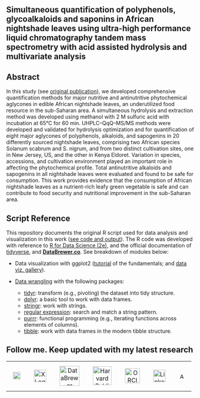 ## Simultaneous quantification of polyphenols, glycoalkaloids and saponins in African nightshade leaves using ultra-high performance liquid chromatography tandem mass spectrometry with acid assisted hydrolysis and multivariate analysis

## Abstract
In this study (see [original publication](https://www.sciencedirect.com/science/article/abs/pii/S0308814619321752?via%3Dihub)), we developed comprehensive quantification methods for major nutritive and antinutritive phytochemical aglycones in edible African nightshade leaves, an underutilized food resource in the sub-Saharan area. A simultaneous hydrolysis and extraction method was developed using methanol with 2 M sulfuric acid with incubation at 65°C for 60 min. UHPLC–QqQ–MS/MS methods were developed and validated for hydrolysis optimization and for quantification of eight major aglycones of polyphenols, alkaloids, and sapogenins in 20 differently sourced nightshade leaves, comprising two African species Solanum scabrum and S. nigrum, and from two distinct cultivation sites, one in New Jersey, US, and the other in Kenya Eldoret. Variation in species, accessions, and cultivation environment played an important role in affecting the phytochemical profile. Total antinutritive alkaloids and sapogenins in all nightshade leaves were evaluated and found to be safe for consumption. This work provides evidence that the consumption of African nightshade leaves as a nutrient-rich leafy green vegetable is safe and can contribute to food security and nutritional improvement in the sub-Saharan area.

## Script Reference
This repository documents the original R script used for data analysis and visualization in this work ([see code and output](https://yuanbofaith.github.io/NSleaf_PhytochemQqQ/)). The R code was developed with reference to [R for Data Science (2e)](https://r4ds.hadley.nz/), and the official documentation of [tidyverse](https://www.tidyverse.org/), and [**DataBrewer.co**](https://www.databrewer.co/). See breakdown of modules below:

- Data visualization with ggplot2 ([tutorial](https://www.databrewer.co/R/visualization/introduction) of the fundamentals; and [data viz. gallery](https://www.databrewer.co/R/gallery)).

- [Data wrangling](https://www.databrewer.co/R/data-wrangling) with the following packages:
  - [tidyr](https://www.databrewer.co/R/data-wrangling/tidyr/introduction): transform (e.g., pivoting) the dataset into tidy structure.
  - [dplyr](https://www.databrewer.co/R/data-wrangling/dplyr/0-introduction): a basic tool to work with data frames.     
  - [stringr](https://www.databrewer.co/R/data-wrangling/stringr/0-introduction): work with strings. 
  - [regular expression](https://www.databrewer.co/R/data-wrangling/regular-expression/0-introduction): search and match a string pattern.
  - [purrr](https://www.databrewer.co/R/data-wrangling/purrr/introduction): functional programming (e.g., iterating functions across elements of columns).
  - [tibble](https://www.databrewer.co/R/data-wrangling/tibble/introduction): work with data frames in the modern tibble structure.
 
  
## Follow me. Keep updated with my latest research

<table style="border-collapse: collapse; width: 100%; border: 0; border-spacing: 0;">
  <tr>
    <td style="border: none;" align="center">
      <a href="https://medium.com/@yuanbo.faith">
        <img src="https://upload.wikimedia.org/wikipedia/commons/0/0d/Medium_%28website%29_logo.svg" alt="Medium Logo" style="height: 20px; max-width: 100px; margin: 10px;">
      </a>
    </td>
    <td style="border: none;" align="center">
      <a href="https://x.com/yuanbogeneral">
        <img src="https://upload.wikimedia.org/wikipedia/commons/c/ce/X_logo_2023.svg" alt="X Logo" style="height: 33px; max-width: 100px; margin: 10px;">
      </a>
    </td>
    <td style="border: none;" align="center">
      <a href="https://www.databrewer.co/">
        <img src="https://upload.wikimedia.org/wikipedia/commons/b/b8/DataBrewer.png" alt="DataBrewer Logo" style="height: 53px; max-width: 100px; margin: 10px;">
      </a>
    </td>
    <td style="border: none;" align="center">
      <a href="https://connects.catalyst.harvard.edu/Profiles/display/Person/193422">
        <img src="https://upload.wikimedia.org/wikipedia/en/1/18/Harvard_shield-Public_Health.png" alt="Harvard Public Health Logo" style="height: 50px; max-width: 100px; margin: 10px;">
      </a>
    </td>
    <td style="border: none;" align="center">
      <a href="https://orcid.org/0000-0003-0222-8095">
        <img src="https://upload.wikimedia.org/wikipedia/commons/0/06/ORCID_iD.svg" alt="ORCID Logo" style="height: 40px; max-width: 100px; margin: 10px;">
      </a>
    </td>
    <td style="border: none;" align="center">
      <a href="https://www.linkedin.com/in/bo-yuan-amazing/">
        <img src="https://upload.wikimedia.org/wikipedia/commons/c/ca/LinkedIn_logo_initials.png" alt="LinkedIn Logo" style="height: 33px; max-width: 100px; margin: 10px;">
      </a>
    </td>
    <td style="border: none;" align="center">
      <a href="https://harvard.academia.edu/BYuan">
        <img src="https://upload.wikimedia.org/wikipedia/commons/a/a0/Academia.edu_logo.svg" alt="Academia Logo" style="height: 15px; max-width: 100px; margin: 10px;">
      </a>
    </td>
  </tr>
</table>
